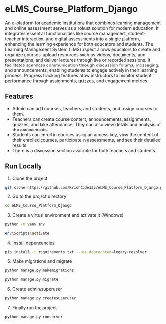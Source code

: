 # eLMS_Course_Platform_Django

An e-platform for academic institutions that combines learning management and online assessment serves as a robust solution for modern education. It integrates essential functionalities like course management, student-teacher interaction, and digital assessments into a single platform, enhancing the learning experience for both educators and students. The Learning Management System (LMS) aspect allows educators to create and organize courses, upload resources such as videos, documents, and presentations, and deliver lectures through live or recorded sessions. It facilitates seamless communication through discussion forums, messaging, and announcements, enabling students to engage actively in their learning process. Progress tracking features allow instructors to monitor student performance through assignments, quizzes, and engagement metrics.

## Features

- Admin can add courses, teachers, and students, and assign courses to them.
- Teachers can create course content, announcements, assignments, quizzes, and take attendance. They can also view details and analysis of the assessments.
- Students can enroll in courses using an access key, view the content of their enrolled courses, participate in assessments, and see their detailed results.
- There is a discussion section available for both teachers and students.

## Run Locally

1. Clone the project

```bash
git clone https://github.com/KrishCode123/eLMS_Course_Platform_Django.git
```

2. Go to the project directory

```bash
cd eLMS_Course_Platform_Django
```

3. Create a virtual environment and activate it (Windows)

```bash
python -m venv env
```

```bash
env\Scripts\activate
```

4. Install dependencies

```bash
pip install -r requirements.txt --use-deprecated=legacy-resolver
```

5. Make migrations and migrate

```bash
python manage.py makemigrations
```

```bash
python manage.py migrate
```

6. Create admin/superuser

```bash
python manage.py createsuperuser
```

7. Finally run the project

```bash
python manage.py runserver
```

